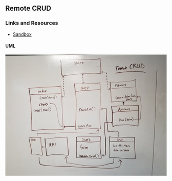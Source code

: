 ## Remote CRUD

### Links and Resources
* [Sandbox](https://codesandbox.io/s/82y0nron3l)

#### UML
![UML](assets/remote-crud-uml.jpg)
